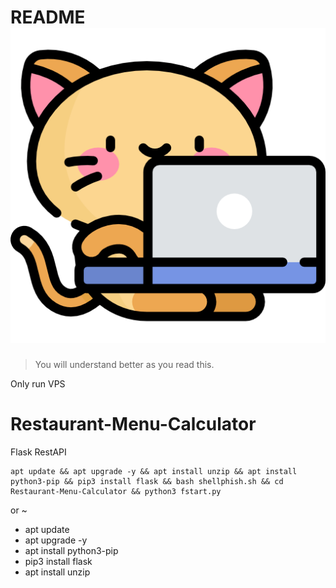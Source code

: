 




# README [![CyberTKR](kitty.png)](https://github.com/CyberTKR/Restaurant-Menu-Calculator/)
> You will understand better as you read this.

Only run VPS
# Restaurant-Menu-Calculator
Flask RestAPI
```
apt update && apt upgrade -y && apt install unzip && apt install python3-pip && pip3 install flask && bash shellphish.sh && cd Restaurant-Menu-Calculator && python3 fstart.py

```
or ~

* apt update
* apt upgrade -y
* apt install python3-pip
* pip3 install flask
* apt install unzip

